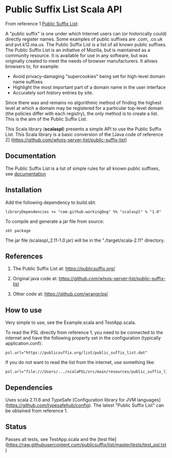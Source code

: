 # Public Suffix List Scala API

From reference 1 [Public Suffix List](https://publicsuffix.org/):

A "public suffix" is one under which Internet users can (or historically could) directly register names. 
Some examples of public suffixes are .com, .co.uk and pvt.k12.ma.us. 
The Public Suffix List is a list of all known public suffixes.
The Public Suffix List is an initiative of Mozilla, but is maintained as a community resource. 
It is available for use in any software, but was originally created to meet the needs of browser manufacturers. 
It allows browsers to, for example:

-  Avoid privacy-damaging "supercookies" being set for high-level domain name suffixes
-  Highlight the most important part of a domain name in the user interface
-  Accurately sort history entries by site.

Since there was and remains no algorithmic method of finding the highest level at which a domain 
may be registered for a particular top-level domain (the policies differ with each registry), 
the only method is to create a list. This is the aim of the Public Suffix List.

This Scala library (**scalaspl**) presents a simple API to use the Public Suffix List. 
This Scala library is a basic conversion of the [Java code of reference 2] (https://github.com/whois-server-list/public-suffix-list)

## Documentation

The Public Suffix List is a list of simple rules for all known public suffixes, see [documentation](https://publicsuffix.org/)

## Installation

Add the following dependency to build.sbt:

    libraryDependencies += "com.github.workingDog" %% "scalaspl" % "1.0"

To compile and generate a jar file from source:

    sbt package

The jar file (scalaspl_2.11-1.0.jar) will be in the "./target/scala-2.11" directory.

## References

1) The Public Suffix List at: https://publicsuffix.org/

2) Original java code at: https://github.com/whois-server-list/public-suffix-list

3) Other code at: https://github.com/wrangr/psl

## How to use

Very simple to use, see the Example.scala and TestApp.scala.

To read the PSL directly from reference 1, you need to be connected to the internet and 
have the following property set in the configuration (typically application.conf):
 
    psl.url="https://publicsuffix.org/list/public_suffix_list.dat"

If you do not want to read the list from the internet, use something like:

    psl.url="file:///Users/.../scalaPSL/src/main/resources/public_suffix_list.dat"

## Dependencies

Uses scala 2.11.8 and TypeSafe [Configuration library for JVM languages] (https://github.com/typesafehub/config). 
The latest "Public Suffix List" can be obtained from reference 1. 

## Status 

Passes all tests, see TestApp.scala and the [test file] (https://raw.githubusercontent.com/publicsuffix/list/master/tests/test_psl.txt)

